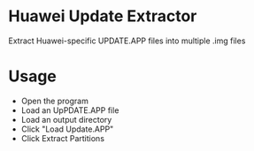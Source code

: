 # Huawei Update Extractor
Extract Huawei-specific UPDATE.APP files into multiple .img files

# Usage
- Open the program
- Load an UpPDATE.APP file
- Load an output directory
- Click "Load Update.APP"
- Click Extract Partitions
